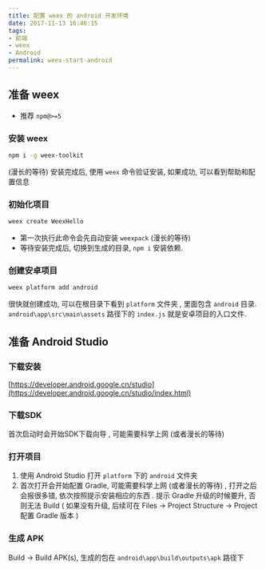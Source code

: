 ```yaml
---
title: 配置 weex 的 android 开发环境
date: 2017-11-13 16:46:15
tags: 
- 前端
- weex
- Android
permalink: weex-start-android
---
```


## 准备 weex 

- 推荐 `npm@>=5`

### 安装 weex

```bash
npm i -g weex-toolkit
```

<!-- more -->

(漫长的等待)
安装完成后, 使用 `weex` 命令验证安装, 如果成功, 可以看到帮助和配置信息

### 初始化项目

```bash
weex create WeexHello
```

- 第一次执行此命令会先自动安装 `weexpack` (漫长的等待)
- 等待安装完成后, 切换到生成的目录, `npm i` 安装依赖.

### 创建安卓项目

```bash
weex platform add android
```
很快就创建成功, 可以在根目录下看到 `platform` 文件夹 , 里面包含 `android` 目录.
`android\app\src\main\assets` 路径下的 `index.js` 就是安卓项目的入口文件.

## 准备 Android Studio

### 下载安装

[https://developer.android.google.cn/studio](https://developer.android.google.cn/studio/index.html)

### 下载SDK

首次启动时会开始SDK下载向导 , 可能需要科学上网 (或者漫长的等待)

### 打开项目

1. 使用 Android Studio 打开 `platform` 下的 `android` 文件夹
2. 首次打开会开始配置 Gradle, 可能需要科学上网 (或者漫长的等待) , 打开之后会报很多错, 依次按照提示安装相应的东西 . 提示 Gradle 升级的时候要升, 否则无法 Build (
如果没有升级, 后续可在 Files -> Project Structure -> Project 配置 Gradle 版本 )

### 生成 APK
Build -> Build APK(s), 生成的包在 `android\app\build\outputs\apk` 路径下


